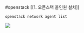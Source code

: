 #openstack 
[[1. 오픈스택 올인원 설치]]
```/bin/bash
openstack network agent list
```

![](https://i.imgur.com/NI9bTNE.png)

